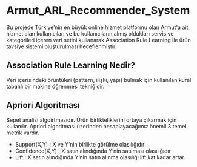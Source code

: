 # Armut_ARL_Recommender_System
Bu projede Türkiye’nin en büyük online hizmet platformu olan Armut'a ait, hizmet alan kullanıcıları ve bu kullanıcıların almış oldukları servis ve kategorileri içeren veri setini kullanarak Association Rule Learning ile ürün tavsiye sistemi oluşturulması hedeflenmiştir.
##  Association Rule Learning Nedir?
Veri içerisindeki örüntüleri (pattern, ilişki, yapı) bulmak için kullanılan kural tabanlı bir makine öğrenmesi tekniğidir.
## Apriori Algoritması
Sepet analizi algoirtmasıdır. Ürün birlikteliklerini ortaya çıkarmak için kullanılır.
Apriori algoritması üzerinden hesaplayacağımız önemli 3 temel metrik vardır.
- Support(X,Y) : X ve Y’nin birlikte görülme olasılığıdır
- Confidence(X,Y) : X satın alındığında Y’nin satılması olasılığıdır
- Lift : X satın alındığında Y’nin satın alınma olasılığı lift kat kadar artar.
